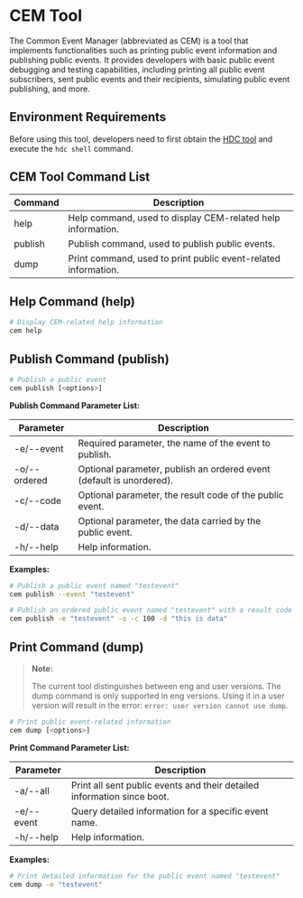 # CEM Tool

The Common Event Manager (abbreviated as CEM) is a tool that implements functionalities such as printing public event information and publishing public events. It provides developers with basic public event debugging and testing capabilities, including printing all public event subscribers, sent public events and their recipients, simulating public event publishing, and more.

## Environment Requirements

Before using this tool, developers need to first obtain the <!--Del-->[<!--DelEnd-->HDC tool<!--Del-->](https://docs.openharmony.cn/pages/v5.1/zh-cn/device-dev/subsystems/subsys-toolchain-hdc-guide.md)<!--DelEnd--> and execute the `hdc shell` command.

## CEM Tool Command List

| Command | Description |
| ---- | --- |
| help | Help command, used to display CEM-related help information. |
| publish | Publish command, used to publish public events. |
| dump | Print command, used to print public event-related information. |

## Help Command (help)

```bash
# Display CEM-related help information
cem help
```

## Publish Command (publish)

```bash
# Publish a public event
cem publish [<options>]
```

**Publish Command Parameter List:**

| Parameter | Description  |
| ------------ | ------- |
| -e/--event   | Required parameter, the name of the event to publish.  |
| -o/--ordered | Optional parameter, publish an ordered event (default is unordered).  |
| -c/--code   | Optional parameter, the result code of the public event.  |
| -d/--data   | Optional parameter, the data carried by the public event. |
| -h/--help   | Help information.     |

**Examples:**

```bash
# Publish a public event named "testevent"
cem publish --event "testevent"
```

```bash
# Publish an ordered public event named "testevent" with a result code of 100 and carrying the data "this is data"
cem publish -e "testevent" -o -c 100 -d "this is data"
```

## Print Command (dump)

> **Note:**
>
> The current tool distinguishes between eng and user versions. The dump command is only supported in eng versions. Using it in a user version will result in the error: `error: user version cannot use dump`.

```bash
# Print public event-related information
cem dump [<options>]
```

**Print Command Parameter List:**

| Parameter   | Description   |
| ---- | ------ |
| -a/--all   | Print all sent public events and their detailed information since boot. |
| -e/--event | Query detailed information for a specific event name.  |
| -h/--help  | Help information.  |

**Examples:**

```bash
# Print detailed information for the public event named "testevent"
cem dump -e "testevent"
```